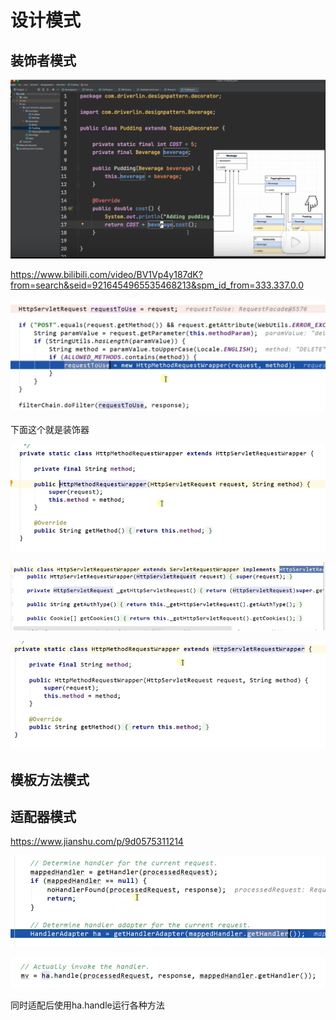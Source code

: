 # 设计模式

## 装饰者模式

![image-20211107150155190](image-20211107150155190.png)

https://www.bilibili.com/video/BV1Vp4y187dK?from=search&seid=9216454965535468213&spm_id_from=333.337.0.0

![image-20211107151350891](image-20211107151350891.png)

下面这个就是装饰器

![image-20211107151436458](image-20211107151436458.png)

![image-20211107151505073](image-20211107151505073.png)

![image-20211107151520374](image-20211107151520374.png)

## 模板方法模式

## 适配器模式

https://www.jianshu.com/p/9d0575311214

![image-20211109184558369](image-20211109184558369.png)

![image-20211109184634825](image-20211109184634825.png)

同时适配后使用ha.handle运行各种方法
